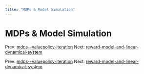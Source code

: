 ```yaml
---
title: "MDPs & Model Simulation"
---
```


# MDPs & Model Simulation

Prev: [mdps--valuepolicy-iteration](mdps--valuepolicy-iteration.md)
Next: [reward-model-and-linear-dynamical-system](reward-model-and-linear-dynamical-system.md)

Prev: [mdps--valuepolicy-iteration](mdps--valuepolicy-iteration.md)
Next: [reward-model-and-linear-dynamical-system](reward-model-and-linear-dynamical-system.md)
